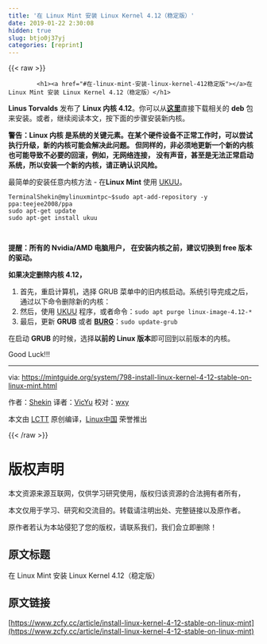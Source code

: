 ```yaml
---
title: '在 Linux Mint 安装 Linux Kernel 4.12（稳定版）' 
date: 2019-01-22 2:30:08
hidden: true
slug: btjo0j37yj
categories: [reprint]
---
```


{{< raw >}}

            <h1><a href="#在-linux-mint-安装-linux-kernel-412稳定版"></a>在 Linux Mint 安装 Linux Kernel 4.12（稳定版）</h1>
<p><strong>Linus Torvalds</strong> 发布了 <strong>Linux 内核 4.12</strong>。你可以从<strong><a href="https://mintguide.org/engine/dude/index/leech_out.php?a%3AaHR0cDovL2tlcm5lbC51YnVudHUuY29tL35rZXJuZWwtcHBhL21haW5saW5lL3Y0LjEyLw%3D%3D">这里</a></strong>直接下载相关的 <strong>deb</strong> 包来安装。或者，继续阅读本文，按下面的步骤安装新内核。</p>
<p><strong>警告：Linux 内核 是系统的关键元素。在某个硬件设备不正常工作时，可以尝试执行升级，新的内核可能会解决此问题。 但同样的，非必须地更新一个新的内核也可能导致不必要的回滚，例如，无网络连接， 没有声音，甚至是无法正常启动系统，所以安装一个新的内核，请正确认识风险。</strong></p>
<p>最简单的安装任意内核方法 - 在<strong>Linux Mint</strong> 使用 <a href="https://mintguide.org/tools/691-ukuu-ubuntu-kernel-upgrade-utility.html">UKUU</a>。</p>
<pre><code class="hljs vim">TerminalShekin@mylinuxmintpc~$sudo apt-<span class="hljs-built_in">add</span>-repository -<span class="hljs-keyword">y</span> <span class="hljs-keyword">pp</span><span class="hljs-variable">a:teejee2008</span>/ppa 
sudo apt-<span class="hljs-built_in">get</span> <span class="hljs-keyword">update</span>
sudo apt-<span class="hljs-built_in">get</span> install ukuu

</code></pre><p><strong>提醒：所有的 Nvidia/AMD 电脑用户， 在安装内核之前，建议切换到 free 版本的驱动。</strong></p>
<p><strong>如果决定删除内核 4.12，</strong></p>
<ol>
<li>首先，重启计算机，选择 GRUB 菜单中的旧内核启动。系统引导完成之后，通过以下命令删除新的内核：</li>
<li>然后，使用 <a href="https://mintguide.org/tools/691-ukuu-ubuntu-kernel-upgrade-utility.html">UKUU</a> 程序，或者命令：<code>sudo apt purge linux-image-4.12-*</code></li>
<li>最后，更新 <strong>GRUB</strong> 或者 <strong><a href="https://mintguide.org/effects/716-burg-graphical-bootloader-install-to-linux-mint.html">BURG</a></strong>：<code>sudo update-grub</code></li>
</ol>
<p>在启动 <strong>GRUB</strong> 的时候，选择<strong>以前的 Linux 版本</strong>即可回到以前版本的内核。</p>
<p>Good Luck!!!</p>
<hr>
<p>via: <a href="https://mintguide.org/system/798-install-linux-kernel-4-12-stable-on-linux-mint.html">https://mintguide.org/system/798-install-linux-kernel-4-12-stable-on-linux-mint.html</a></p>
<p>作者：<a href="https://mintguide.org/user/Shekin/">Shekin</a> 译者：<a href="https://vicyu.com">VicYu</a> 校对：<a href="https://github.com/wxy">wxy</a></p>
<p>本文由 <a href="https://github.com/LCTT/TranslateProject">LCTT</a> 原创编译，<a href="https://linux.cn/">Linux中国</a> 荣誉推出</p>

          
{{< /raw >}}

# 版权声明
本文资源来源互联网，仅供学习研究使用，版权归该资源的合法拥有者所有，

本文仅用于学习、研究和交流目的。转载请注明出处、完整链接以及原作者。

原作者若认为本站侵犯了您的版权，请联系我们，我们会立即删除！

## 原文标题
在 Linux Mint 安装 Linux Kernel 4.12（稳定版）

## 原文链接
[https://www.zcfy.cc/article/install-linux-kernel-4-12-stable-on-linux-mint](https://www.zcfy.cc/article/install-linux-kernel-4-12-stable-on-linux-mint)

